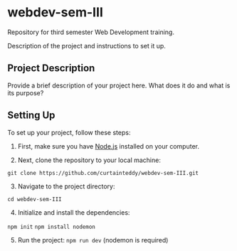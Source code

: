# webdev-sem-III
Repository for third semester Web Development training.

Description of the project and instructions to set it up.

## Project Description

Provide a brief description of your project here. What does it do and what is its purpose?

## Setting Up

To set up your project, follow these steps:

1. First, make sure you have [Node.js](https://nodejs.org/) installed on your computer.

2. Next, clone the repository to your local machine:

`git clone https://github.com/curtainteddy/webdev-sem-III.git`


3. Navigate to the project directory:

`cd webdev-sem-III`

4. Initialize and install the dependencies:

`npm init`
`npm install nodemon`


5. Run the project:
`npm run dev` 
(nodemon is required)
